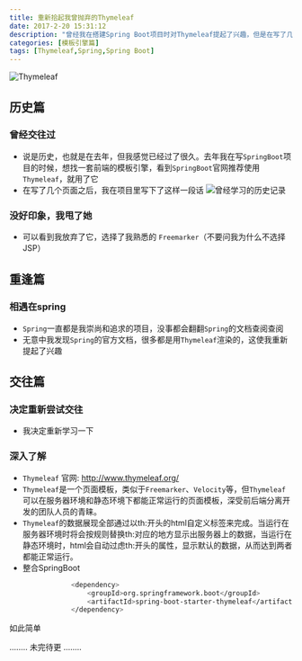 ```yaml
---
title: 重新拾起我曾抛弃的Thymeleaf
date: 2017-2-20 15:31:12
description: "曾经我在搭建Spring Boot项目时对Thymeleaf提起了兴趣，但是在写了几个页面过后我只想说一句MDZZ<img src='http://static.tieba.baidu.com/tb/editor/images/client/image_emoticon6.png' alt='愤怒'></br>但是今天我又重新拾起了Thymeleaf<img src='http://static.tieba.baidu.com/tb/editor/images/client/image_emoticon25.png' alt='滑稽'>"
categories: [模板引擎篇]
tags: [Thymeleaf,Spring,Spring Boot]
---
```


<!-- more -->
![Thymeleaf](//s3.joylau.cn:9000/blog/Thymeleaf.png)


## 历史篇

### 曾经交往过
- 说是历史，也就是在去年，但我感觉已经过了很久。去年我在写`SpringBoot`项目的时候，想找一套前端的模板引擎，看到`SpringBoot`官网推荐使用`Thymeleaf`，就用了它
- 在写了几个页面之后，我在项目里写下了这样一段话
![曾经学习的历史记录](//s3.joylau.cn:9000/blog/thyemeleafhistory.png)

###  没好印象，我甩了她
- 可以看到我放弃了它，选择了我熟悉的 `Freemarker`（不要问我为什么不选择JSP）

##  重逢篇

### 相遇在spring

- ``Spring``一直都是我崇尚和追求的项目，没事都会翻翻`Spring`的文档查阅查阅
- 无意中我发现`Spring`的官方文档，很多都是用`Thymeleaf`渲染的，这使我重新提起了兴趣

## 交往篇

### 决定重新尝试交往
- 我决定重新学习一下

### 深入了解
- `Thymeleaf` 官网: http://www.thymeleaf.org/
- `Thymeleaf`是一个页面模板，类似于`Freemarker`、`Velocity`等，但`Thymeleaf`可以在服务器环境和静态环境下都能正常运行的页面模板，深受前后端分离开发的团队人员的青睐。
- `Thymeleaf`的数据展现全部通过以th:开头的html自定义标签来完成。当运行在服务器环境时将会按规则替换th:对应的地方显示出服务器上的数据，当运行在静态环境时，html会自动过虑th:开头的属性，显示默认的数据，从而达到两者都能正常运行。
- 整合SpringBoot
    ``` bash
                <dependency>
                    <groupId>org.springframework.boot</groupId>
                    <artifactId>spring-boot-starter-thymeleaf</artifactId>
                </dependency>
    ```
如此简单

........  未完待更   ........

